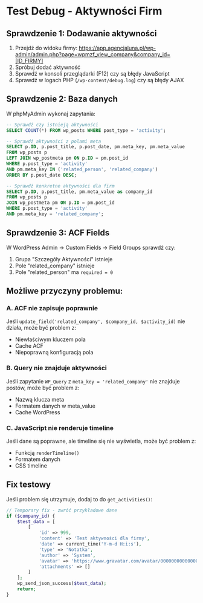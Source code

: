 # Test Debug - Aktywności Firm

## Sprawdzenie 1: Dodawanie aktywności
1. Przejdź do widoku firmy: https://app.agencjaluna.pl/wp-admin/admin.php?page=wpmzf_view_company&company_id=[ID_FIRMY]
2. Spróbuj dodać aktywność
3. Sprawdź w konsoli przeglądarki (F12) czy są błędy JavaScript
4. Sprawdź w logach PHP (`/wp-content/debug.log`) czy są błędy AJAX

## Sprawdzenie 2: Baza danych
W phpMyAdmin wykonaj zapytania:

```sql
-- Sprawdź czy istnieją aktywności
SELECT COUNT(*) FROM wp_posts WHERE post_type = 'activity';

-- Sprawdź aktywności z polami meta
SELECT p.ID, p.post_title, p.post_date, pm.meta_key, pm.meta_value 
FROM wp_posts p 
LEFT JOIN wp_postmeta pm ON p.ID = pm.post_id 
WHERE p.post_type = 'activity' 
AND pm.meta_key IN ('related_person', 'related_company')
ORDER BY p.post_date DESC;

-- Sprawdź konkretne aktywności dla firm
SELECT p.ID, p.post_title, pm.meta_value as company_id
FROM wp_posts p 
JOIN wp_postmeta pm ON p.ID = pm.post_id 
WHERE p.post_type = 'activity' 
AND pm.meta_key = 'related_company';
```

## Sprawdzenie 3: ACF Fields
W WordPress Admin → Custom Fields → Field Groups sprawdź czy:
1. Grupa "Szczegóły Aktywności" istnieje
2. Pole "related_company" istnieje
3. Pole "related_person" ma `required = 0`

## Możliwe przyczyny problemu:

### A. ACF nie zapisuje poprawnie
Jeśli `update_field('related_company', $company_id, $activity_id)` nie działa, może być problem z:
- Niewłaściwym kluczem pola
- Cache ACF
- Niepoprawną konfiguracją pola

### B. Query nie znajduje aktywności
Jeśli zapytanie `WP_Query` z `meta_key = 'related_company'` nie znajduje postów, może być problem z:
- Nazwą klucza meta
- Formatem danych w meta_value
- Cache WordPress

### C. JavaScript nie renderuje timeline
Jeśli dane są poprawne, ale timeline się nie wyświetla, może być problem z:
- Funkcją `renderTimeline()`
- Formatem danych
- CSS timeline

## Fix testowy
Jeśli problem się utrzymuje, dodaj to do `get_activities()`:

```php
// Temporary fix - zwróć przykładowe dane
if ($company_id) {
    $test_data = [
        [
            'id' => 999,
            'content' => 'Test aktywności dla firmy',
            'date' => current_time('Y-m-d H:i:s'),
            'type' => 'Notatka',
            'author' => 'System',
            'avatar' => 'https://www.gravatar.com/avatar/00000000000000000000000000000000?d=mp&f=y',
            'attachments' => []
        ]
    ];
    wp_send_json_success($test_data);
    return;
}
```
